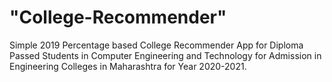 # "College-Recommender" 

Simple 2019 Percentage based College Recommender App for Diploma Passed Students in Computer Engineering and Technology for Admission in Engineering Colleges in Maharashtra for Year 2020-2021.
